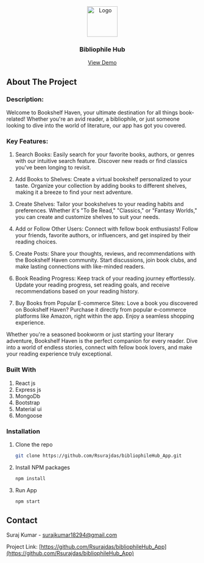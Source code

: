 <div align="center">
  <a href="https://boiling-wildwood-46640-30ec30629e36.herokuapp.com/images/bibliophileHub.png">
    <img src="images/logo.png" alt="Logo" width="80" height="80">
  </a>

  <h3 align="center">Bibliophile Hub</h3>

  <p align="center">
    <a href="https://boiling-wildwood-46640-30ec30629e36.herokuapp.com/">View Demo</a>
  </p>
</div>

## About The Project

### Description:

Welcome to Bookshelf Haven, your ultimate destination for all things book-related! Whether you're an avid reader, a bibliophile, or just someone looking to dive into the world of literature, our app has got you covered.

### Key Features:

1. Search Books: Easily search for your favorite books, authors, or genres with our intuitive search feature. Discover new reads or find classics you've been longing to revisit.

2. Add Books to Shelves: Create a virtual bookshelf personalized to your taste. Organize your collection by adding books to different shelves, making it a breeze to find your next adventure.

3. Create Shelves: Tailor your bookshelves to your reading habits and preferences. Whether it's "To Be Read," "Classics," or "Fantasy Worlds," you can create and customize shelves to suit your needs.

4. Add or Follow Other Users: Connect with fellow book enthusiasts! Follow your friends, favorite authors, or influencers, and get inspired by their reading choices.

5. Create Posts: Share your thoughts, reviews, and recommendations with the Bookshelf Haven community. Start discussions, join book clubs, and make lasting connections with like-minded readers.

6. Book Reading Progress: Keep track of your reading journey effortlessly. Update your reading progress, set reading goals, and receive recommendations based on your reading history.

7. Buy Books from Popular E-commerce Sites: Love a book you discovered on Bookshelf Haven? Purchase it directly from popular e-commerce platforms like Amazon, right within the app. Enjoy a seamless shopping experience.

Whether you're a seasoned bookworm or just starting your literary adventure, Bookshelf Haven is the perfect companion for every reader. Dive into a world of endless stories, connect with fellow book lovers, and make your reading experience truly exceptional.

### Built With

1. React js
2. Express js
3. MongoDb
4. Bootstrap
5. Material ui
6. Mongoose

### Installation

1. Clone the repo
   ```sh
   git clone https://github.com/Rsurajdas/bibliophileHub_App.git
   ```
2. Install NPM packages
   ```sh
   npm install
   ```
3. Run App
   ```sh
   npm start
   ```

## Contact

Suraj Kumar - surajkumar18294@gmail.com

Project Link: [https://github.com/Rsurajdas/bibliophileHub_App](https://github.com/Rsurajdas/bibliophileHub_App)
